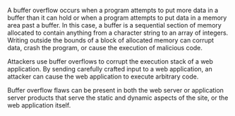 
A buffer overflow occurs when a program attempts to put more data in a buffer than
it can hold or when a program attempts to put data in a memory area past a buffer.
In this case, a buffer is a sequential section of memory allocated to contain anything
from a character string to an array of integers. Writing outside the bounds of a
block of allocated memory can corrupt data, crash the program, or cause the execution of malicious code.

Attackers use buffer overflows to corrupt the execution stack of a web application.
By sending carefully crafted input to a web application, an attacker can cause the
web application to execute arbitrary code.

Buffer overflow flaws can be present in both the web server or application server
products that serve the static and dynamic aspects of the site, or the web application itself.
